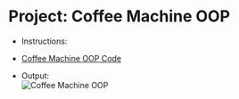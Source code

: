 # Project: Coffee Machine OOP
- Instructions:<br>

- [Coffee Machine OOP Code](main.py)

- Output:<br>
![Coffee Machine OOP](../assets/img/16_project.png)
